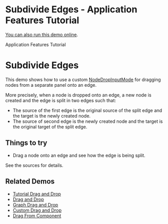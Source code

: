 <!--
 //////////////////////////////////////////////////////////////////////////////
 // @license
 // This file is part of yFiles for HTML 2.5.0.3.
 // Use is subject to license terms.
 //
 // Copyright (c) 2000-2023 by yWorks GmbH, Vor dem Kreuzberg 28,
 // 72070 Tuebingen, Germany. All rights reserved.
 //
 //////////////////////////////////////////////////////////////////////////////
-->
# Subdivide Edges - Application Features Tutorial

[You can also run this demo online](https://live.yworks.com/demos/03-tutorial-application-features/subdivide-edges/index.html).

Application Features Tutorial

# Subdivide Edges

This demo shows how to use a custom [NodeDropInputMode](https://docs.yworks.com/yfileshtml/#/api/NodeDropInputMode) for dragging nodes from a separate panel onto an edge.

More precisely, when a node is dropped onto an edge, a new node is created and the edge is split in two edges such that:

- The source of the first edge is the original source of the split edge and the target is the newly created node.
- The source of second edge is the newly created node and the target is the original target of the split edge.

## Things to try

- Drag a node onto an edge and see how the edge is being split.

See the sources for details.

## Related Demos

- [Tutorial Drag and Drop](../drag-and-drop)
- [Drag and Drop](../../input/draganddrop)
- [Graph Drag and Drop](../../input/graph-drag-and-drop)
- [Custom Drag and Drop](../../input/custom-drag-and-drop)
- [Drag From Component](../../input/drag-from-component)
